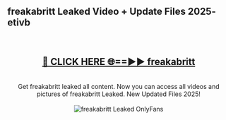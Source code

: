 <h2>freakabritt Leaked Video + Update Files 2025- etivb</h2>
<br>
<div align="center">
<h2><a href="https://libra.edu.pl?freakabritt" rel="nofollow">🔴 CLICK HERE 🌐==►► freakabritt</a></h2>
<br>
Get freakabritt leaked all content. Now you can access all videos and pictures of freakabritt Leaked. New Updated Files 2025!
<br>
<br>
<a href="https://libra.edu.pl?freakabritt" rel="nofollow" data-target="animated-image.originalLink"><img src="https://i.ibb.co.com/WyWwxjT/player-gif2.gif" alt="freakabritt Leaked OnlyFans" style="max-width: 100%; display: inline-block;" data-target="animated-image.originalImage"></a>
</div>
<br>